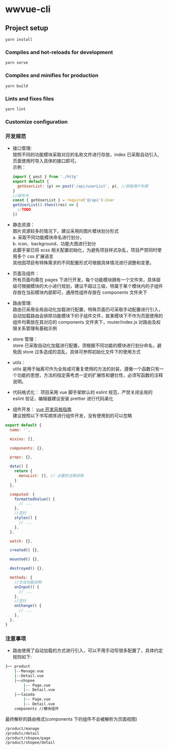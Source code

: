 # wwvue-cli

## Project setup

```
yarn install
```

### Compiles and hot-reloads for development

```
yarn serve
```

### Compiles and minifies for production

```
yarn build
```

### Lints and fixes files

```
yarn lint
```

### Customize configuration

### 开发规范

- 接口管理:  
  按照不同的功能模块采取对应的名称文件进行存放，index 已采取自动引入, 页面使用时导入具体的接口即可。  
   示例：

  ```js
  import { post } from './http'
  export default {
    getUserList: (p) => post('/api/userList', p), //获取用户列表
  }
  //组件内
  const { getUserList } = require('@/api').User
  getUserList().then((res) => {
    //TODO
  })
  ```

- 静态资源：  
  图片资源较多的情况下，建议采用的图片模块划分形式  
  a. 采取不同功能模块命名进行划分，  
  b. icon、background、功能大图进行划分  
  此脚手架已将 scss 相关配置初始化，为避免项目样式杂乱，项目严禁同时使用多个 css 扩展语言  
  其他因项目有特殊需求的不同配置形式可根据具体情况进行调整和变更。

- 页面及组件：  
  所有页面均需在 pages 下进行开发，每个功能模块拥有一个文件夹，具体层级可根据模块的大小进行规划，建议不超过三级，特属于某个模块内的子组件存放在当前模块内部即可，通用性组件存放在 components 文件夹下

- 路由管理:  
  路由已采用全局自动化加载进行配置，特殊页面仍可采取手动配置进行引入，自动加载路由会排除功能模块下的子组件文件，故某模块下不作为页面使用的组件均需放在其对应的 components 文件夹下，router/index.js 对路由及权限关系管理有基础示例

- store 管理：  
  store 已采取自动化加载进行配置，须根据不同功能的模块进行划分命名，避免因 store 过多造成的混乱，具体可参照初始化文件下的使用方式

- utils：  
  utils 是用于抽离可作为全局或可重复使用的方法的封装，遵循一个函数只有一个功能的思想，方法的指定需考虑一定的扩展性和健壮性，必须写函数的注释说明。

- 代码格式化：
  项目采用 vue 脚手架默认的 eslint 规范，严禁关闭全局的 eslint 验证，编辑器建议安装 prettier 进行代码美化
- 组件开发： [vue 开发风格指南](https://cn.vuejs.org/v2/style-guide/)  
  建议按照以下书写顺序进行组件开发，没有使用到的可以忽略

```js
export default {
  name: '',

  mixins: [],

  components: {},

  props: {},

  data() {
    return {
      menuList: [], // 必要的注释说明
    }
  },

  computed: {
    formattedValue() {
      // ...
    },
    //空行
    styles() {
      // ...
    },
  },

  watch: {},

  created() {},

  mounted() {},

  destroyed() {},

  methods: {
    //方法功能说明
    onInput() {
      // ...
    },
    //空行
    onChange() {
      // ...
    },
  },
}
```

### 注意事项

- 路由使用了自动加载的方式进行引入，可以不用手动写很多配置了，具体约定规则如下:

```bash
├── product
    |--Manage.vue
    |--Detail.vue
    |——shopee
        |-- Page.vue
        |-- Detail.vue
    |——lazada
        |-- Page.vue
        |-- Detail.vue
    components //模块组件
```

最终解析的路由格式(components 下的组件不会被解析为页面视图)

```bash
/product/manage
/produtc/detail
/product/shopee/page
/product/shopee/detail
```